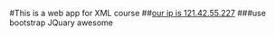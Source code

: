 #This is a web app for XML course
##[our ip is 121.42.55.227](http://121.42.55.227/ "ip") 
###use bootstrap JQuary awesome